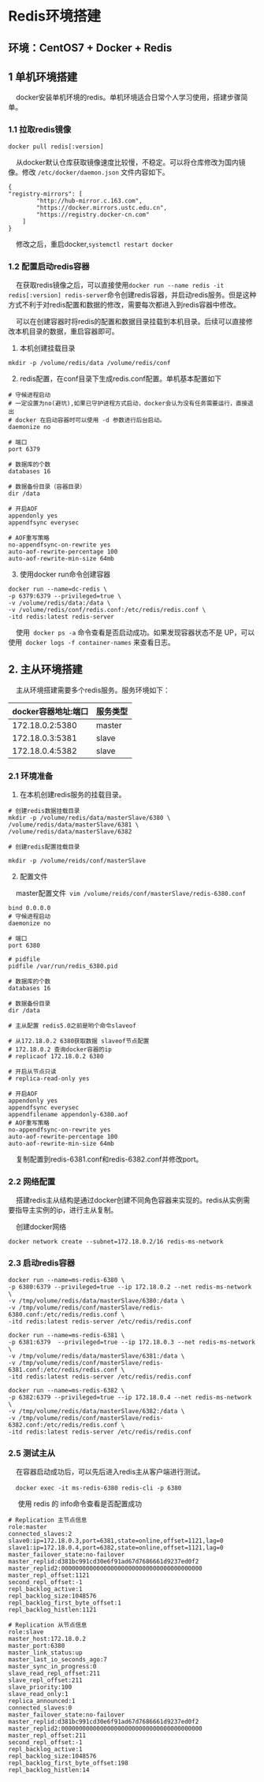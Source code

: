 # Redis环境搭建

## 环境：CentOS7 + Docker + Redis

## 1 单机环境搭建

    docker安装单机环境的redis。单机环境适合日常个人学习使用，搭建步骤简单。

### 1.1 拉取redis镜像

```shell
docker pull redis[:version]
```

    从docker默认仓库获取镜像速度比较慢，不稳定。可以将仓库修改为国内镜像。修改 ` /etc/docker/daemon.json ` 文件内容如下。

```vim
{
"registry-mirrors": [
        "http://hub-mirror.c.163.com",
        "https://docker.mirrors.ustc.edu.cn",
        "https://registry.docker-cn.com"
    ]
}
```

    修改之后，重启docker,` systemctl restart docker `

### 1.2 配置启动redis容器

    在获取redis镜像之后，可以直接使用` docker run --name redis -it redis[:version] redis-server `命令创建redis容器，并启动redis服务。但是这种方式不利于对redis配置和数据的修改，需要每次都进入到redis容器中修改。

    可以在创建容器时将redis的配置和数据目录挂载到本机目录。后续可以直接修改本机目录的数据，重启容器即可。

1. 本机创建挂载目录

```shell
mkdir -p /volume/redis/data /volume/redis/conf
```

2. redis配置，在conf目录下生成redis.conf配置。单机基本配置如下

```vim
# 守候进程启动
# 一定设置为no(避坑),如果已守护进程方式启动，docker会认为没有任务需要运行，直接退出
# docker 在启动容器时可以使用 -d 参数进行后台启动。
daemonize no

# 端口
port 6379

# 数据库的个数
databases 16

# 数据备份目录（容器目录）
dir /data

# 开启AOF
appendonly yes
appendfsync everysec

# AOF重写策略
no-appendfsync-on-rewrite yes
auto-aof-rewrite-percentage 100
auto-aof-rewrite-min-size 64mb
```

3. 使用docker run命令创建容器

```shell
docker run --name=dc-redis \
-p 6379:6379 --privileged=true \
-v /volume/redis/data:/data \
-v /volume/redis/conf/redis.conf:/etc/redis/redis.conf \
-itd redis:latest redis-server
```

    使用` docker ps -a` 命令查看是否启动成功。如果发现容器状态不是 UP，可以使用` docker logs -f container-names` 来查看日志。

## 2. 主从环境搭建

    主从环境搭建需要多个redis服务。服务环境如下：

| docker容器地址:端口   | 服务类型   |
| --------------- | ------ |
| 172.18.0.2:5380 | master |
| 172.18.0.3:5381 | slave  |
| 172.18.0.4:5382 | slave  |

### 2.1 环境准备

1. 在本机创建redis服务的挂载目录。

```shell
# 创建redis数据挂载目录
mkdir -p /volume/redis/data/masterSlave/6380 \
/volume/redis/data/masterSlave/6381 \
/volume/redis/data/masterSlave/6382

# 创建redis配置挂载目录

mkdir -p /volume/reids/conf/masterSlave
```

2. 配置文件

    master配置文件` vim /volume/reids/conf/masterSlave/redis-6380.conf`

```vim
bind 0.0.0.0
# 守候进程启动
daemonize no

# 端口
port 6380

# pidfile
pidfile /var/run/redis_6380.pid

# 数据库的个数
databases 16

# 数据备份目录
dir /data

# 主从配置 redis5.0之前是哟个命令slaveof 

# 从172.18.0.2 6380获取数据 slaveof节点配置
# 172.18.0.2 查询docker容器的ip
# replicaof 172.18.0.2 6380 

# 开启从节点只读
# replica‐read‐only yes

# 开启AOF
appendonly yes
appendfsync everysec
appendfilename appendonly-6380.aof
# AOF重写策略
no-appendfsync-on-rewrite yes
auto-aof-rewrite-percentage 100
auto-aof-rewrite-min-size 64mb
```

     复制配置到redis-6381.conf和redis-6382.conf并修改port。

### 2.2 网络配置

    搭建redis主从结构是通过docker创建不同角色容器来实现的。redis从实例需要指导主实例的ip，进行主从复制。

    创建docker网络

```shell
docker network create --subnet=172.18.0.2/16 redis-ms-network
```

### 2.3 启动redis容器

```shell
docker run --name=ms-redis-6380 \
-p 6380:6379 --privileged=true --ip 172.18.0.2 --net redis-ms-network \
-v /tmp/volume/redis/data/masterSlave/6380:/data \
-v /tmp/volume/redis/conf/masterSlave/redis-6380.conf:/etc/redis/redis.conf \
-itd redis:latest redis-server /etc/redis/redis.conf
```

```shell
docker run --name=ms-redis-6381 \
-p 6381:6379  --privileged=true --ip 172.18.0.3 --net redis-ms-network \
-v /tmp/volume/redis/data/masterSlave/6381:/data \
-v /tmp/volume/redis/conf/masterSlave/redis-6381.conf:/etc/redis/redis.conf \
-itd redis:latest redis-server /etc/redis/redis.conf
```

```shell
docker run --name=ms-redis-6382 \
-p 6382:6379 --privileged=true --ip 172.18.0.4 --net redis-ms-network \
-v /tmp/volume/redis/data/masterSlave/6382:/data \
-v /tmp/volume/redis/conf/masterSlave/redis-6382.conf:/etc/redis/redis.conf \
-itd redis:latest redis-server /etc/redis/redis.conf
```

### 2.5 测试主从

    在容器启动成功后，可以先后进入redis主从客户端进行测试。

  ` docker exec -it ms-redis-6380 redis-cli -p 6380`

     使用 redis 的 info命令查看是否配置成功

```shell
# Replication 主节点信息
role:master
connected_slaves:2
slave0:ip=172.18.0.3,port=6381,state=online,offset=1121,lag=0
slave1:ip=172.18.0.4,port=6382,state=online,offset=1121,lag=0
master_failover_state:no-failover
master_replid:d381bc991cd30e6f91ad67d7686661d9237ed0f2
master_replid2:0000000000000000000000000000000000000000
master_repl_offset:1121
second_repl_offset:-1
repl_backlog_active:1
repl_backlog_size:1048576
repl_backlog_first_byte_offset:1
repl_backlog_histlen:1121 

# Replication 从节点信息
role:slave
master_host:172.18.0.2
master_port:6380
master_link_status:up
master_last_io_seconds_ago:7
master_sync_in_progress:0
slave_read_repl_offset:211
slave_repl_offset:211
slave_priority:100
slave_read_only:1
replica_announced:1
connected_slaves:0
master_failover_state:no-failover
master_replid:d381bc991cd30e6f91ad67d7686661d9237ed0f2
master_replid2:0000000000000000000000000000000000000000
master_repl_offset:211
second_repl_offset:-1
repl_backlog_active:1
repl_backlog_size:1048576
repl_backlog_first_byte_offset:198
repl_backlog_histlen:14
```
